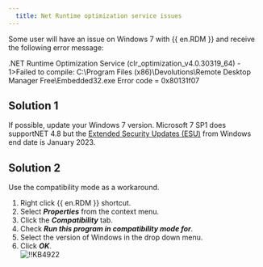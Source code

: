 ```yaml
---
  title: Net Runtime optimization service issues
---
```

Some user will have an issue on Windows 7 with {{ en.RDM }} and receive the following error message:  

.NET Runtime Optimization Service (clr_optimization_v4.0.30319_64) - 1>Failed to compile: C:\Program Files (x86)\Devolutions\Remote Desktop Manager Free\Embedded32.exe Error code = 0x80131f07
## Solution 1
If possible, update your Windows 7 version. Microsoft 7 SP1 does supportNET 4.8 but the [Extended Security Updates (ESU)](https://docs.microsoft.com/en-us/troubleshoot/windows-client/windows-7-eos-faq/windows-7-extended-security-updates-faq) from Windows end date is January 2023.
## Solution 2
Use the compatibility mode as a workaround.  

1. Right click {{ en.RDM }} shortcut.
1. Select ***Properties*** from the context menu.
1. Click the ***Compatibility*** tab.
1. Check ***Run this program in compatibility mode for***.
1. Select the version of Windows in the drop down menu.
1. Click ***OK***.  
![!!KB4922](https://webdevolutions.azureedge.net/docs/en/kb/KB4922.png)
